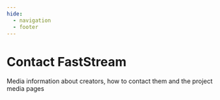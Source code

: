 ```yaml
---
hide:
  - navigation
  - footer
---
```


# Contact FastStream

Media information about creators, how to contact them and the project media pages